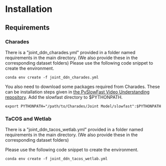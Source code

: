 # Installation

## Requirements
### Charades
There is a "joint\_ddn\_charades.yml" provided in a folder named requirements in the main directory. (We also provide these in the corresponding dataset folders)
Please use the following code snippet to create the environment. 

```
conda env create -f joint_ddn_charades.yml
```

You also need to download some packages required from Charades. These can be installation steps given in  [the PySlowFast Video Understanding repository](https://github.com/facebookresearch/slowfast). 
Add the slowfast directory to $PYTHONPATH.

```
export PYTHONPATH="/path/to/Charades/Joint Model/slowfast":$PYTHONPATH
``` 

### TaCOS and Wetlab
There is a "joint\_ddn\_tacos\_wetlab.yml" provided in a folder named requirements in the main directory. (We also provide these in the corresponding dataset folders)

Please use the following code snippet to create the environment. 

```
conda env create -f joint_ddn_tacos_wetlab.yml
```
